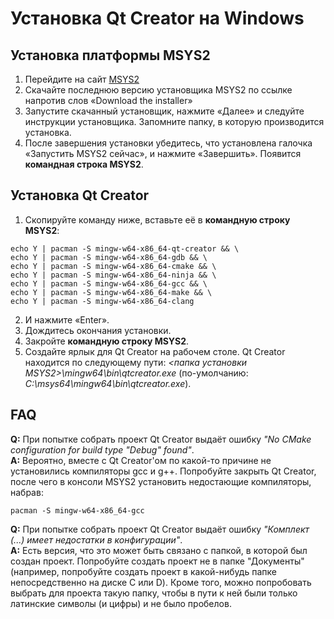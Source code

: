 # Установка Qt Creator на Windows
## Установка платформы MSYS2
1.	Перейдите на сайт [MSYS2](https://www.msys2.org)
2.	Скачайте последнюю версию установщика MSYS2 по ссылке напротив слов «Download the installer»
3.	Запустите скачанный установщик, нажмите «Далее» и следуйте инструкции установщика. Запомните папку, в которую производится установка.
4.	После завершения установки убедитесь, что установлена галочка «Запустить MSYS2 сейчас», и нажмите «Завершить». Появится **командная строка MSYS2**.
## Установка Qt Creator
1.	Скопируйте команду ниже, вставьте её в **командную строку MSYS2**:
```shell script
echo Y | pacman -S mingw-w64-x86_64-qt-creator && \
echo Y | pacman -S mingw-w64-x86_64-gdb && \
echo Y | pacman -S mingw-w64-x86_64-cmake && \
echo Y | pacman -S mingw-w64-x86_64-ninja && \
echo Y | pacman -S mingw-w64-x86_64-gcc && \
echo Y | pacman -S mingw-w64-x86_64-make && \
echo Y | pacman -S mingw-w64-x86_64-clang
```
2.	И нажмите «Enter».
3.	Дождитесь окончания установки.
4.	Закройте **командную строку MSYS2**.
5.	Создайте ярлык для Qt Creator на рабочем столе. Qt Creator находится по следующему пути: 
*<папка установки MSYS2>\mingw64\bin\qtcreator.exe* (по-умолчанию: *C:\msys64\mingw64\bin\qtcreator.exe*).

## FAQ
**Q:** При попытке собрать проект Qt Creator выдаёт ошибку *"No CMake configuration for build type "Debug" found"*.  
**A:** Вероятно, вместе с Qt Creator'ом по какой-то причине не установились компиляторы gcc и g++. Попробуйте закрыть Qt Creator, после чего в консоли MSYS2 установить недостающие компиляторы, набрав:
```
pacman -S mingw-w64-x86_64-gcc
```
**Q:** При попытке собрать проект Qt Creator выдаёт ошибку *"Комплект (...) имеет недостатки в конфигурации"*.  
**A:** Есть версия, что это может быть связано с папкой, в которой был создан проект. Попробуйте создать проект не в папке "Документы" (например, попробуйте создать проект в какой-нибудь папке непосредственно на диске C или D). Кроме того, можно попробовать выбрать для проекта такую папку, чтобы в пути к ней были только латинские символы (и цифры) и не было пробелов.